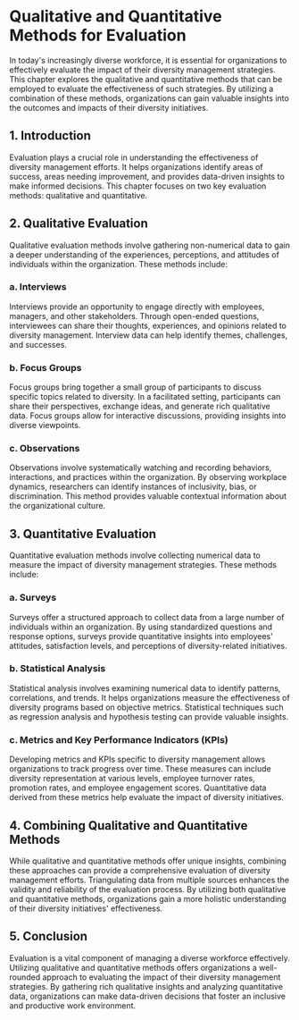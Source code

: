 Qualitative and Quantitative Methods for Evaluation
==============================================================

In today's increasingly diverse workforce, it is essential for organizations to effectively evaluate the impact of their diversity management strategies. This chapter explores the qualitative and quantitative methods that can be employed to evaluate the effectiveness of such strategies. By utilizing a combination of these methods, organizations can gain valuable insights into the outcomes and impacts of their diversity initiatives.

1\. Introduction
---------------

Evaluation plays a crucial role in understanding the effectiveness of diversity management efforts. It helps organizations identify areas of success, areas needing improvement, and provides data-driven insights to make informed decisions. This chapter focuses on two key evaluation methods: qualitative and quantitative.

2\. Qualitative Evaluation
-------------------------

Qualitative evaluation methods involve gathering non-numerical data to gain a deeper understanding of the experiences, perceptions, and attitudes of individuals within the organization. These methods include:

### a. Interviews

Interviews provide an opportunity to engage directly with employees, managers, and other stakeholders. Through open-ended questions, interviewees can share their thoughts, experiences, and opinions related to diversity management. Interview data can help identify themes, challenges, and successes.

### b. Focus Groups

Focus groups bring together a small group of participants to discuss specific topics related to diversity. In a facilitated setting, participants can share their perspectives, exchange ideas, and generate rich qualitative data. Focus groups allow for interactive discussions, providing insights into diverse viewpoints.

### c. Observations

Observations involve systematically watching and recording behaviors, interactions, and practices within the organization. By observing workplace dynamics, researchers can identify instances of inclusivity, bias, or discrimination. This method provides valuable contextual information about the organizational culture.

3\. Quantitative Evaluation
--------------------------

Quantitative evaluation methods involve collecting numerical data to measure the impact of diversity management strategies. These methods include:

### a. Surveys

Surveys offer a structured approach to collect data from a large number of individuals within an organization. By using standardized questions and response options, surveys provide quantitative insights into employees' attitudes, satisfaction levels, and perceptions of diversity-related initiatives.

### b. Statistical Analysis

Statistical analysis involves examining numerical data to identify patterns, correlations, and trends. It helps organizations measure the effectiveness of diversity programs based on objective metrics. Statistical techniques such as regression analysis and hypothesis testing can provide valuable insights.

### c. Metrics and Key Performance Indicators (KPIs)

Developing metrics and KPIs specific to diversity management allows organizations to track progress over time. These measures can include diversity representation at various levels, employee turnover rates, promotion rates, and employee engagement scores. Quantitative data derived from these metrics help evaluate the impact of diversity initiatives.

4\. Combining Qualitative and Quantitative Methods
-------------------------------------------------

While qualitative and quantitative methods offer unique insights, combining these approaches can provide a comprehensive evaluation of diversity management efforts. Triangulating data from multiple sources enhances the validity and reliability of the evaluation process. By utilizing both qualitative and quantitative methods, organizations gain a more holistic understanding of their diversity initiatives' effectiveness.

5\. Conclusion
-------------

Evaluation is a vital component of managing a diverse workforce effectively. Utilizing qualitative and quantitative methods offers organizations a well-rounded approach to evaluating the impact of their diversity management strategies. By gathering rich qualitative insights and analyzing quantitative data, organizations can make data-driven decisions that foster an inclusive and productive work environment.
